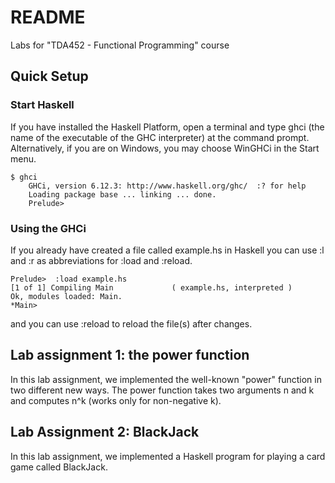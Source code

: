 # README #

Labs for "TDA452 - Functional Programming" course

## Quick Setup ##

### Start Haskell ###
If you have installed the Haskell Platform, open a terminal and type ghci (the name of the executable of the GHC interpreter) at the command prompt. Alternatively, if you are on Windows, you may choose WinGHCi in the Start menu.
```
$ ghci
    GHCi, version 6.12.3: http://www.haskell.org/ghc/  :? for help
    Loading package base ... linking ... done.
    Prelude>
```

### Using the GHCi ###
If you already have created a file called example.hs in Haskell you can use :l and :r as abbreviations for :load and :reload.
```
Prelude>  :load example.hs
[1 of 1] Compiling Main             ( example.hs, interpreted )
Ok, modules loaded: Main.
*Main>
```
and you can use :reload to reload the file(s) after changes.

## Lab assignment 1: the power function ##

In this lab assignment, we implemented the well-known "power" function in two different new ways. The power function takes two arguments n and k and computes n^k (works only for non-negative k).

## Lab Assignment 2: BlackJack ##

In this lab assignment, we implemented a Haskell program for playing a card game called BlackJack.
